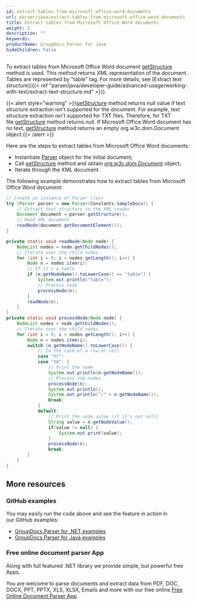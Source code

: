 ```yaml
---
id: extract-tables-from-microsoft-office-word-documents
url: parser/java/extract-tables-from-microsoft-office-word-documents
title: Extract tables from Microsoft Office Word documents
weight: 5
description: ""
keywords: 
productName: GroupDocs.Parser for Java
hideChildren: False
---
```

To extract tables from Microsoft Office Word document [getStructure](https://reference.groupdocs.com/java/parser/com.groupdocs.parser/Parser#getStructure()) method is used. This method returns XML representation of the document. Tables are represented by "table" tag. For more details, see [Extract text structure]({{< ref "parser/java/developer-guide/advanced-usage/working-with-text/extract-text-structure.md" >}}).

{{< alert style="warning" >}}[getStructure](https://reference.groupdocs.com/java/parser/com.groupdocs.parser/Parser#getStructure()) method returns null value if text structure extraction isn't supported for the document. For example, text structure extraction isn't supported for TXT files. Therefore, for TXT file [getStructure](https://reference.groupdocs.com/java/parser/com.groupdocs.parser/Parser#getStructure()) method returns null. If Microsoft Office Word document has no text, [getStructure](https://reference.groupdocs.com/java/parser/com.groupdocs.parser/Parser#getStructure()) method returns an empty org.w3c.dom.Document object.{{< /alert >}}

Here are the steps to extract tables from Microsoft Office Word documents:

*   Instantiate [Parser](https://reference.groupdocs.com/java/parser/com.groupdocs.parser/Parser) object for the initial document;
*   Call [getStructure](https://reference.groupdocs.com/java/parser/com.groupdocs.parser/Parser#getStructure()) method and obtain [*org.w3c.dom.Document*](https://docs.oracle.com/javase/7/docs/api/org/w3c/dom/Document.html?is-external=true) object;
*   Iterate through the XML document.

The following example demonstrates how to extract tables from Microsoft Office Word document:

```java
// Create an instance of Parser class
try (Parser parser = new Parser(Constants.SampleDocx)) {
    // Extract text structure to the XML reader
    Document document = parser.getStructure();
    // Read XML document
    readNode(document.getDocumentElement());
}

private static void readNode(Node node) {
    NodeList nodes = node.getChildNodes();
    // Iterate over the child nodes
    for (int i = 0; i < nodes.getLength(); i++) {
        Node n = nodes.item(i);
        // If it's a table
        if (n.getNodeName().toLowerCase() == "table") {
            System.out.println("table");
            // Process node
            processNode(n);
        }
        readNode(n);
    }
}
private static void processNode(Node node) {
    NodeList nodes = node.getChildNodes();
    // Iterate over the child nodes
    for (int i = 0; i < nodes.getLength(); i++) {
        Node n = nodes.item(i);
        switch (n.getNodeName().toLowerCase()) {
            // In the case of a row or cell
            case "tr":
            case "td": {
                // Print the name
                System.out.println(n.getNodeName());
                // Process sub-nodes
                processNode(n);
                System.out.println();
                System.out.println("/" + n.getNodeName());
                break;
            }
            default:
                // Print the node value (if it's not null)
                String value = n.getNodeValue();
                if(value != null) {
                    System.out.print(value);
                }
                processNode(n);
                break;
        }
    }
}
```

## More resources

### GitHub examples

You may easily run the code above and see the feature in action in our GitHub examples:

*   [GroupDocs.Parser for .NET examples](https://github.com/groupdocs-parser/GroupDocs.Parser-for-.NET)    
*   [GroupDocs.Parser for Java examples](https://github.com/groupdocs-parser/GroupDocs.Parser-for-Java)    

### Free online document parser App

Along with full featured .NET library we provide simple, but powerful free Apps.

You are welcome to parse documents and extract data from PDF, DOC, DOCX, PPT, PPTX, XLS, XLSX, Emails and more with our free online [Free Online Document Parser App](https://products.groupdocs.app/parser).